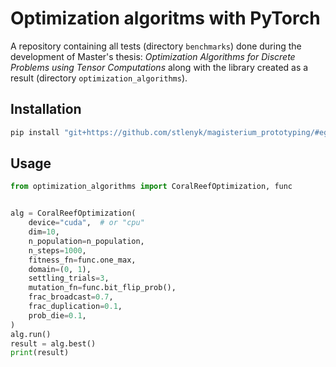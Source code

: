 # Optimization algoritms with PyTorch

A repository containing all tests (directory `benchmarks`) done during the development of Master's thesis: _Optimization Algorithms for Discrete Problems using Tensor Computations_ along with the library created as a result (directory `optimization_algorithms`).

## Installation

```sh
pip install "git+https://github.com/stlenyk/magisterium_prototyping/#egg=optimization_algorithms&subdirectory=optimization_algorithms" 
```

## Usage

```py
from optimization_algorithms import CoralReefOptimization, func


alg = CoralReefOptimization(
    device="cuda",  # or "cpu"
    dim=10,
    n_population=n_population,
    n_steps=1000,
    fitness_fn=func.one_max,
    domain=(0, 1),
    settling_trials=3,
    mutation_fn=func.bit_flip_prob(),
    frac_broadcast=0.7,
    frac_duplication=0.1,
    prob_die=0.1,
)
alg.run()
result = alg.best()
print(result)
```
